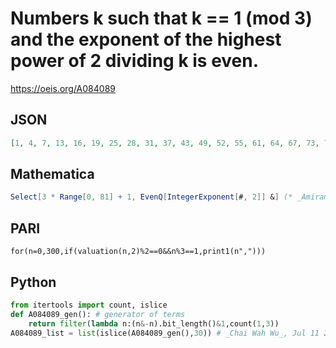 # Numbers k such that k \=\= 1 \(mod 3\) and the exponent of the highest power of 2 dividing k is even\.
https://oeis.org/A084089
## JSON
```JSON
[1, 4, 7, 13, 16, 19, 25, 28, 31, 37, 43, 49, 52, 55, 61, 64, 67, 73, 76, 79, 85, 91, 97, 100, 103, 109, 112, 115, 121, 124, 127, 133, 139, 145, 148, 151, 157, 163, 169, 172, 175, 181, 187, 193, 196, 199, 205, 208, 211, 217, 220, 223, 229, 235]
```
## Mathematica
```Mathematica
Select[3 * Range[0, 81] + 1, EvenQ[IntegerExponent[#, 2]] &] (* _Amiram Eldar_, Jan 16 2022 *)
```
## PARI
```PARI
for(n=0,300,if(valuation(n,2)%2==0&&n%3==1,print1(n",")))
```
## Python
```Python
from itertools import count, islice
def A084089_gen(): # generator of terms
    return filter(lambda n:(n&-n).bit_length()&1,count(1,3))
A084089_list = list(islice(A084089_gen(),30)) # _Chai Wah Wu_, Jul 11 2022
```
